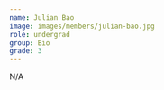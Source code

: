 ```yaml
---
name: Julian Bao
image: images/members/julian-bao.jpg
role: undergrad
group: Bio
grade: 3
---
```


N/A

